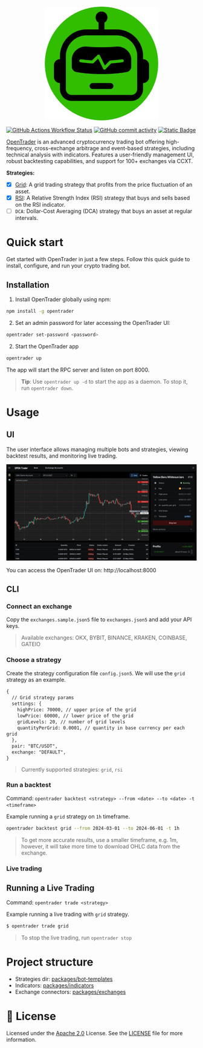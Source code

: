 <p align="center">
  <a href="https://github.com/bludnic/opentrader" title="OpenTrader">
    <img src=".github/images/logo.png" alt="OpenTrader logo" width="300" />
  </a>
</p>

[![GitHub Actions Workflow Status](https://img.shields.io/github/actions/workflow/status/bludnic/opentrader/dev.yml)](https://github.com/bludnic/opentrader/actions)
[![GitHub commit activity](https://img.shields.io/github/commit-activity/m/bludnic/opentrader)](https://github.com/bludnic/opentrader/graphs/contributors)
[![Static Badge](https://img.shields.io/badge/Community-white?logo=Telegram)](https://t.me/+cJLNxLSjcW83Njgy)

[OpenTrader](https://github.com/bludnic/opentrader) is an advanced cryptocurrency trading bot offering high-frequency, cross-exchange arbitrage and event-based strategies, including technical analysis with indicators. Features a user-friendly management UI, robust backtesting capabilities, and support for 100+ exchanges via CCXT.

**Strategies:**

- [x] [Grid](packages/bot-templates/src/templates/grid-bot.ts): A grid trading strategy that profits from the price fluctuation of an asset.
- [x] [RSI](packages/bot-templates/src/templates/rsi.ts): A Relative Strength Index (RSI) strategy that buys and sells based on the RSI indicator.
- [ ] `DCA`: Dollar-Cost Averaging (DCA) strategy that buys an asset at regular intervals.

# Quick start

Get started with OpenTrader in just a few steps. Follow this quick guide to install, configure, and run your crypto trading bot.

## Installation

1. Install OpenTrader globally using npm:

```bash
npm install -g opentrader
```

2. Set an admin password for later accessing the OpenTrader UI:

```bash
opentrader set-password <password>
```

2. Start the OpenTrader app

```bash
opentrader up
```

The app will start the RPC server and listen on port 8000.

> **Tip**: Use `opentrader up -d` to start the app as a daemon. To stop it, run `opentrader down`.

# Usage

## UI

The user interface allows managing multiple bots and strategies, viewing backtest results, and monitoring live trading.

![UI Preview](.github/images/ui.png)

You can access the OpenTrader UI on: http://localhost:8000

## CLI

### Connect an exchange

Copy the `exchanges.sample.json5` file to `exchanges.json5` and add your API keys.

> Available exchanges: OKX, BYBIT, BINANCE, KRAKEN, COINBASE, GATEIO

### Choose a strategy

Create the strategy configuration file `config.json5`. We will use the `grid` strategy as an example.

```json5
{
  // Grid strategy params
  settings: {
    highPrice: 70000, // upper price of the grid
    lowPrice: 60000, // lower price of the grid
    gridLevels: 20, // number of grid levels
    quantityPerGrid: 0.0001, // quantity in base currency per each grid
  },
  pair: "BTC/USDT",
  exchange: "DEFAULT",
}
```

> Currently supported strategies: `grid`, `rsi`

### Run a backtest

Command: `opentrader backtest <strategy> --from <date> --to <date> -t <timeframe>`

Example running a `grid` strategy on `1h` timeframe.

```bash
opentrader backtest grid --from 2024-03-01 --to 2024-06-01 -t 1h
```

> To get more accurate results, use a smaller timeframe, e.g. 1m, however, it will take more time to download OHLC data from the exchange.

### Live trading

## Running a Live Trading

Command: `opentrader trade <strategy>`

Example running a live trading with `grid` strategy.

```bash
$ opentrader trade grid
```

> To stop the live trading, run `opentrader stop`

# Project structure

- Strategies dir: [packages/bot-templates](/packages/bot-templates/src/templates)
- Indicators: [packages/indicators](/packages/indicators/src/indicators)
- Exchange connectors: [packages/exchanges](/packages/exchanges/src/exchanges)

# 🪪 License

Licensed under the [Apache 2.0](http://www.apache.org/licenses/LICENSE-2.0) License. See the [LICENSE](LICENSE) file for more information.
